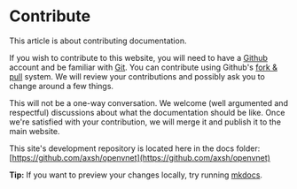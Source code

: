 # Contribute

This article is about contributing documentation. 

If you wish to contribute to this website, you will need to have a [Github](https://github.com) account and be familiar with [Git](http://git-scm.com). You can contribute using Github's [fork & pull](https://help.github.com/articles/using-pull-requests/#fork--pull) system. We will review your contributions and possibly ask you to change around a few things.

This will not be a one-way conversation. We welcome (well argumented and respectful) discussions about what the documentation should be like. Once we're satisfied with your contribution, we will merge it and publish it to the main website.

This site's development repository is located here in the docs folder: [https://github.com/axsh/openvnet](https://github.com/axsh/openvnet)

**Tip:** If you want to preview your changes locally, try running [mkdocs](http://www.mkdocs.org/).


